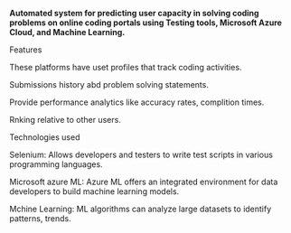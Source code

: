 **Automated system for predicting user capacity in solving coding problems on online coding portals using Testing tools, Microsoft Azure Cloud, and Machine Learning.**

Features

These platforms have uset profiles that track coding activities.

Submissions history abd problem solving statements.

Provide performance analytics like accuracy rates, complition times.

Rnking relative to other users.








Technologies used

Selenium:  Allows developers and testers to write test scripts in various programming languages.

Microsoft azure ML:  Azure ML offers an integrated environment for data  developers to build machine learning models.

Mchine Learning:  ML algorithms can analyze large datasets to identify patterns, trends.
